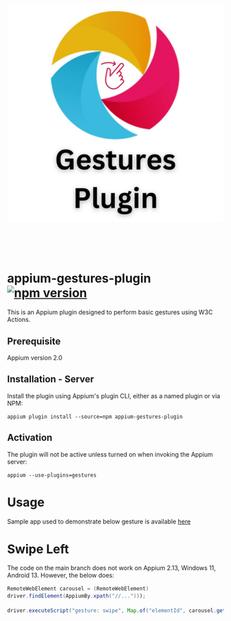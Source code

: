 <h1 align="center">
	<br>
	<img src="assets/GesturesPlugin.jpg" alt="AppiumGestures">
	<br>
	<br>
	<br>
</h1>

# appium-gestures-plugin [![npm version](https://badge.fury.io/js/appium-gestures-plugin.svg)](https://badge.fury.io/js/appium-gestures-plugin)

This is an Appium plugin designed to perform basic gestures using W3C Actions.

## Prerequisite

Appium version 2.0

## Installation - Server

Install the plugin using Appium's plugin CLI, either as a named plugin or via NPM:

```shell
appium plugin install --source=npm appium-gestures-plugin
```

## Activation

The plugin will not be active unless turned on when invoking the Appium server:

```shell
appium --use-plugins=gestures
```

# Usage

Sample app used to demonstrate below gesture is available [here](https://github.com/webdriverio/native-demo-app/releases)

# Swipe Left
The code on the main branch does not work on Appium 2.13, Windows 11, Android 13.
However, the below does:
```java
RemoteWebElement carousel = (RemoteWebElement)
driver.findElement(AppiumBy.xpath("//...")));

driver.executeScript("gesture: swipe", Map.of("elementId", carousel.getId(), "percentage", 50, "direction", "left"));




